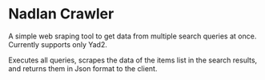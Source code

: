 # Nadlan Crawler
A simple web sraping tool to get data from multiple search queries at once.
Currently supports only Yad2.

Executes all queries, scrapes the data of the items list in the search results, and returns them in Json format to the client.
